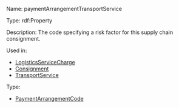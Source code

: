 Name: paymentArrangementTransportService

Type: rdf:Property

Description: The code specifying a risk factor for this supply chain consignment.

Used in:

- [LogisticsServiceCharge](./LogisticsServiceCharge)
- [Consignment](./Consignment)
- [TransportService](./TransportService)

Type:

- [PaymentArrangementCode](./PaymentArrangementCode)
